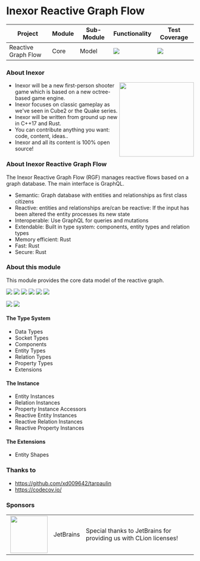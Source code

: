 # Inexor Reactive Graph Flow

| Project             | Module | Sub-Module | Functionality                                                        | Test Coverage                                                                                                                                      |
|---------------------|--------|------------|----------------------------------------------------------------------|----------------------------------------------------------------------------------------------------------------------------------------------------|
| Reactive Graph Flow | Core   | Model      | <img src="https://img.shields.io/badge/state-completed-brightgreen"> | [<img src="https://img.shields.io/codecov/c/github/inexorgame/inexor-rgf-core-model">](https://app.codecov.io/gh/inexorgame/inexor-rgf-core-model) |

### About Inexor

<a href="https://inexor.org/">
<img align="right" width="200" height="200" src="https://raw.githubusercontent.com/inexorgame/inexor-rgf-core-model/main/docs/images/inexor_2.png">
</a>

* Inexor will be a new first-person shooter game which is based on a new octree-based game engine.
* Inexor focuses on classic gameplay as we've seen in Cube2 or the Quake series.
* Inexor will be written from ground up new in C++17 and Rust.
* You can contribute anything you want: code, content, ideas..
* Inexor and all its content is 100% open source!

### About Inexor Reactive Graph Flow

The Inexor Reactive Graph Flow (RGF) manages reactive flows based on a graph database. The main interface is GraphQL.

* Semantic: Graph database with entities and relationships as first class citizens
* Reactive: entities and relationships are/can be reactive: If the input has been altered the entity processes its new state
* Interoperable: Use GraphQL for queries and mutations
* Extendable: Built in type system: components, entity types and relation types
* Memory efficient: Rust
* Fast: Rust
* Secure: Rust

### About this module

This module provides the core data model of the reactive graph.

[<img src="https://img.shields.io/badge/Language-Rust-brightgreen">](https://www.rust-lang.org/)
[<img src="https://img.shields.io/badge/Platforms-Linux%20%26%20Windows-brightgreen">]()
[<img src="https://img.shields.io/github/workflow/status/inexorgame/inexor-rgf-core-model/Rust">](https://github.com/inexorgame/inexor-rgf-core-model/actions?query=workflow%3ARust)
[<img src="https://img.shields.io/github/last-commit/inexorgame/inexor-rgf-core-model">]()
[<img src="https://img.shields.io/github/languages/code-size/inexorgame/inexor-rgf-core-model">]()
[<img src="https://img.shields.io/codecov/c/github/inexorgame/inexor-rgf-core-model">](https://app.codecov.io/gh/inexorgame/inexor-rgf-core-model)

[<img src="https://img.shields.io/github/license/inexorgame/inexor-rgf-core-model">](https://github.com/inexorgame/inexor-rgf-core-model/blob/main/LICENSE)
[<img src="https://img.shields.io/discord/698219248954376256?logo=discord">](https://discord.com/invite/acUW8k7)

#### The Type System

* Data Types
* Socket Types
* Components
* Entity Types
* Relation Types
* Property Types
* Extensions

#### The Instance

* Entity Instances
* Relation Instances
* Property Instance Accessors
* Reactive Entity Instances
* Reactive Relation Instances
* Reactive Property Instances

#### The Extensions

* Entity Shapes

### Thanks to

* https://github.com/xd009642/tarpaulin
* https://codecov.io/

### Sponsors

|                                                                                                                                                                                                                           |           |                                                                   |
|---------------------------------------------------------------------------------------------------------------------------------------------------------------------------------------------------------------------------|-----------|-------------------------------------------------------------------|
| <a href="https://www.jetbrains.com/?from=github.com/inexorgame"><img align="right" width="100" height="100" src="https://raw.githubusercontent.com/inexorgame/inexor-rgf-core-model/main/docs/images/icon_CLion.svg"></a> | JetBrains | Special thanks to JetBrains for providing us with CLion licenses! |
